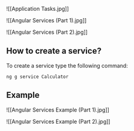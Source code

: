 ![[Application Tasks.jpg]]

![[Angular Services (Part 1).jpg]]

![[Angular Services (Part 2).jpg]]

## How to create a service?

To create a service type the following command:

```CMD
ng g service Calculator
```

## Example

![[Angular Services Example (Part 1).jpg]]

![[Angular Services Example (Part 2).jpg]]